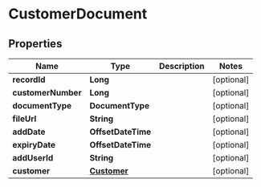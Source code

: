 

# CustomerDocument


## Properties

| Name | Type | Description | Notes |
|------------ | ------------- | ------------- | -------------|
|**recordId** | **Long** |  |  [optional] |
|**customerNumber** | **Long** |  |  [optional] |
|**documentType** | **DocumentType** |  |  [optional] |
|**fileUrl** | **String** |  |  [optional] |
|**addDate** | **OffsetDateTime** |  |  [optional] |
|**expiryDate** | **OffsetDateTime** |  |  [optional] |
|**addUserId** | **String** |  |  [optional] |
|**customer** | [**Customer**](Customer.md) |  |  [optional] |



